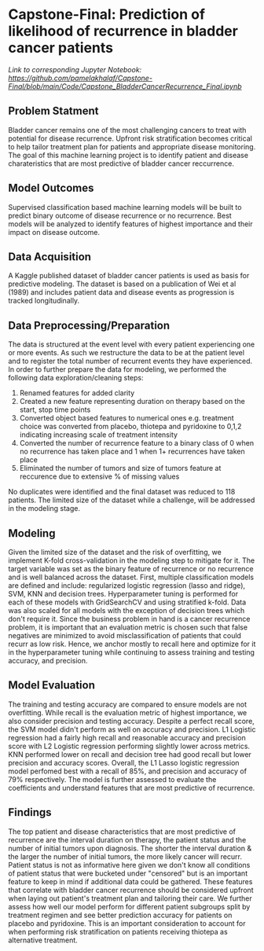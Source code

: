 # Capstone-Final: Prediction of likelihood of recurrence in bladder cancer patients

_Link to corresponding Jupyter Notebook: 
https://github.com/pamelakhalaf/Capstone-Final/blob/main/Code/Capstone_BladderCancerRecurrence_Final.ipynb_

## Problem Statment 
Bladder cancer remains one of the most challenging cancers to treat with potential for disease recurrence. Upfront risk stratification becomes critical to help tailor treatment plan for patients and appropriate disease monitoring. The goal of this machine learning project is to identify patient and disease charateristics that are most predictive of bladder cancer reccurrence. 

## Model Outcomes 
Supervised classification based machine learning models will be built to predict binary outcome of disease recurrence or no recurrence. Best models will be analyzed to identify features of highest importance and their impact on disease outcome.  

## Data Acquisition 
A Kaggle published dataset of bladder cancer patients is used as basis for predictive modeling. The dataset is based on a publication of Wei et al (1989) and includes patient data and disease events as progression is tracked longitudinally. 

## Data Preprocessing/Preparation
The data is structured at the event level with every patient experiencing one or more events. As such we restructure the data to be at the patient level and to register the total number of recurrent events they have experienced. In order to further prepare the data for modeling, we performed the following data exploration/cleaning steps: 
1. Renamed features for added clarity
2. Created a new feature representing duration on therapy based on the start, stop time points
3. Converted object based features to numerical ones e.g. treatment choice was converted from placebo, thiotepa and pyridoxine to 0,1,2 indicating increasing scale of treatment intensity
4. Converted the number of recurrence feature to a binary class of 0 when no recurrence has taken place and 1 when 1+ recurrences have taken place
5. Eliminated the number of tumors and size of tumors feature at reccurence due to extensive % of missing values

No duplicates were identified and the final dataset was reduced to 118 patients. The limited size of the dataset while a challenge,  will be addressed in the modeling stage. 

## Modeling 
Given the limited size of the dataset and the risk of overfitting, we implement K-fold cross-validation in the modeling step to mitigate for it. The target variable was set as the binary feature of recurrence or no recurrence and is well balanced across the dataset. First, multiple classification models are defined and include: regularized logistic regression (lasso and ridge), SVM, KNN and decision trees. Hyperparameter tuning is performed for each of these models with GridSearchCV and using stratified k-fold. Data was also scaled for all models with the exception of decision trees which don't require it. 
Since the business problem in hand is a cancer recurrence problem, it is important that an evaluation metric is chosen such that false negatives are minimized to avoid misclassification of patients that could recurr as low risk. Hence, we anchor mostly to recall here and optimize for it in the hyperparameter tuning while continuing to assess training and testing accuracy, and precision. 

## Model Evaluation 
The training and testing accuracy are compared to ensure models are not overfitting. While recall is the evaluation metric of highest importance, we also consider precision and testing accuracy. Despite a perfect recall score, the SVM model didn't perform as well on accuracy and precision. L1 Logistic regression had a fairly high recall and reasonable accuracy and precision score with L2 Logistic regression performing slightly lower across metrics. 
KNN performed lower on recall and decision tree had good recall but lower precision and accuracy scores. Overall, the L1 Lasso logistic regression model perfomed best with a recall of 85%, and precision and accuracy of 79% respectively. The model is further assessed to evaluate the coefficients and understand features that are most predictive of recurrence. 

## Findings
The top patient and disease characteristics that are most predictive of recurrence are the interval duration on therapy, the patient status and the number of initial tumors upon diagnosis. The shorter the interval duration & the larger the number of initial tumors, the more likely cancer will recurr. Patient status is not as informative here given we don't know all conditions of patient status that were bucketed under "censored" but is an important feature to keep in mind if additional data could be gathered. These features that correlate with bladder cancer recurrence should be considered upfront when laying out patient's treatment plan and tailoring their care. We further assess how well our model perform for different patient subgroups split by treatment regimen and see better prediction accuracy for patients on placebo and pyridoxine. This is an important consideration to account for when performing risk stratification on patients receiving thiotepa as alternative treatment. 
